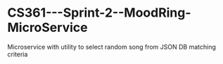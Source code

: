 # CS361---Sprint-2--MoodRing-MicroService
Microservice with utility to select random song from JSON DB matching criteria
